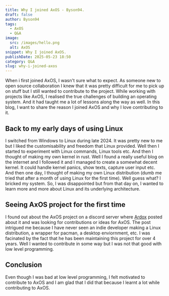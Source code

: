 ```yaml
---
title: Why I joined AxOS - Byson94.
draft: false
author: Byson94
tags:
  - AxOS
  - Q&A
image:
  src: /images/hello.png
  alt: AxOS
snippet: Why I joined AxOS.
publishDate: 2025-05-23 18:50
category: Q&A
slug: why-i-joined-axos
---
```


When i first joined AxOS, I wasn't sure what to expect. As someone new to open source collaboration I knew that it was pretty difficult for me to pick up on stuff but I still wanted to contribute to the project. While working with projects like AxOS, I realised the true challenges of building an operating system. And it had taught me a lot of lessons along the way as well. In this blog, I want to share the reason I joined AxOS and why I love contributing to it.

## Back to my early days of using Linux

I switched from Windows to Linux during late 2024. It was pretty new to me but I liked the customisability and freedom that Linux provided. Well then I started to experiment with Linux commands, Linux tools etc. And then I thought of making my own kernel in rust. Well I found a really useful blog on the internet and I followed it and I managed to create a somewhat decent kernel. It could handle kernel panics, show texts, capture user input etc. And then one day, I thought of making my own Linux distribution (dumb me tried that after a month of using Linux for the first time). Well guess what? I bricked my system. So, I was disappointed but from that day on, I wanted to learn more and more about Linux and its underlying architecture.

## Seeing AxOS project for the first time

I found out about the AxOS project on a discord server where [Ardox](https://github.com/LeVraiArdox) posted about it and was looking for contributions or ideas for AxOS. The post intrigued me because I have never seen an indie developer making a Linux distribution, a wrapper for pacman, a desktop enviornment, etc. I was facinated by the fact that he has been maintaining this project for over 4 years. Well I wanted to contribute in some way but I was not that good with low level programming.

## Conclusion

Even though I was bad at low level programming, I felt motivated to contribute to AxOS and I am glad that I did that because I learnt a lot while contributing to AxOS.
